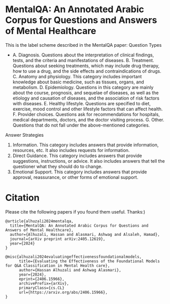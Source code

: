 # MentalQA: An Annotated Arabic Corpus for Questions and Answers of Mental Healthcare
This is the label scheme described in the MentalQA paper:
Question Types
* A. Diagnosis. Questions about the interpretation of clinical findings, tests, and the criteria and manifestations of diseases.
  B. Treatment. Questions about seeking treatments, which may include drug therapy, how to use a drug, and the side effects and contraindications of drugs.
  C. Anatomy and physiology. This category includes important knowledge about basic medicine, such as tissues, organs, and metabolism.
  D. Epidemiology. Questions in this category are mainly about the course, prognosis, and sequelae of diseases, as well as the etiology and causation of diseases, and the association of risk factors with diseases.
  E. Healthy lifestyle. Questions are specified to diet, exercise, mood control and other lifestyle factors that can affect health.
  F. Provider choices. Questions ask for recommendations for hospitals, medical departments, doctors, and the doctor visiting process. 
  G. Other. Questions that do not fall under the above-mentioned categories.

Answer Strategies
  1. Information. This category includes answers that provide information, resources, etc. It also includes requests for information. 
  2. Direct Guidance. This category includes answers that provide suggestions, instructions, or advice. It also includes answers that tell the questioner what they should do to change.
  3. Emotional Support. This category includes answers that provide approval, reassurance, or other forms of emotional support.


# Citation
Please cite the following papers if you found them useful. Thanks:)

```
@article{alhuzali2024mentalqa,
  title={MentalQA: An Annotated Arabic Corpus for Questions and Answers of Mental Healthcare},
  author={Alhuzali, Hassan and Alasmari, Ashwag and Alsaleh, Hamad},
  journal={arXiv preprint arXiv:2405.12619},
  year={2024}
}

@misc{alhuzali2024evaluatingeffectivenessfoundationalmodels,
      title={Evaluating the Effectiveness of the Foundational Models for Q&A Classification in Mental Health care}, 
      author={Hassan Alhuzali and Ashwag Alasmari},
      year={2024},
      eprint={2406.15966},
      archivePrefix={arXiv},
      primaryClass={cs.CL}
      url={https://arxiv.org/abs/2406.15966}, 
}
```
